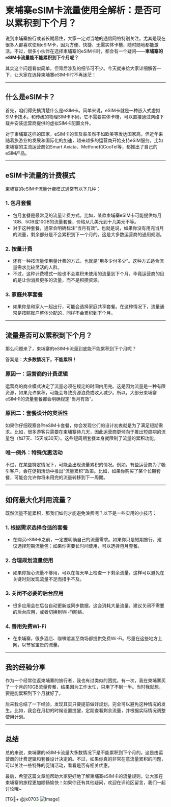 # 柬埔寨eSIM卡流量使用全解析：是否可以累积到下个月？

说到柬埔寨旅行或者长期居住，大家一定对当地的通信网络特别关注。尤其是现在很多人都喜欢使用eSIM卡，因为方便、快捷、无需实体卡槽，随时随地都能激活。不过，很多小伙伴在选择柬埔寨的eSIM卡时，都会有一个疑问——**柬埔寨的eSIM卡流量能不能累积到下个月呢？**

其实这个问题看似简单，但背后涉及的细节可不少。今天就来给大家详细解答一下，让大家在选择柬埔寨eSIM卡时不再迷茫！

---

## 什么是eSIM卡？

首先，咱们得先搞清楚什么是eSIM卡。简单来说，eSIM卡就是一种嵌入式虚拟SIM卡技术。和传统的物理SIM卡不同，它不需要实体卡槽，可以直接通过网络下载并安装运营商提供的虚拟SIM卡配置文件。

对于柬埔寨这样的国家，eSIM卡的普及率虽然不如欧美等发达国家高，但近年来随着旅游业的发展和国际化的加速，越来越多的运营商开始支持eSIM服务。比如柬埔寨的主流运营商如Smart Axiata、Metfone和CooTel等，都推出了自己的eSIM产品。

---

## eSIM卡流量的计费模式

柬埔寨的eSIM卡流量计费模式通常有以下几种：

### 1. **包月套餐**
   - 包月套餐是最常见的流量计费方式。比如，某款柬埔寨eSIM卡可能提供每月1GB、5GB或10GB的流量套餐，价格从几美元到十几美元不等。
   - 对于这种套餐，通常会明确标注“当月有效”。也就是说，如果你没有用完当月的流量，剩余部分是不会累积到下一个月的。这是大多数运营商的通用规则。

### 2. **按量计费**
   - 还有一种按流量使用量计费的方式，也就是“用多少付多少”。这种方式适合流量需求比较灵活的人群。
   - 不过，这种计费模式一般也不会累积未使用的流量到下个月。毕竟运营商的目的是让你消费更多的流量，而不是积攒资源。

### 3. **家庭共享套餐**
   - 如果你是和家人一起出行，可能会选择家庭共享套餐。在这种情况下，流量通常是按照账户整体分配的，同样不会累积到下个月。

---

## 流量是否可以累积到下个月？

那么问题来了，柬埔寨的eSIM卡流量到底能不能累积到下个月呢？

答案是：**大多数情况下，不能累积！**

### 原因一：运营商的计费逻辑
运营商的商业模式决定了流量必须在规定的时间内用完。这是因为流量是一种有限资源，如果允许累积，可能会导致资源浪费或收入减少。所以，大部分柬埔寨eSIM卡的流量套餐都会明确规定“当月有效”。

### 原因二：套餐设计的灵活性
如果你仔细观察各种eSIM卡套餐，你会发现它们的设计初衷就是为了满足短期需求。比如，很多游客只需要在柬埔寨待几天，因此运营商更倾向于推出短周期的流量包（如7天、15天或30天）。这些短周期套餐本身就限制了流量的累积功能。

### 唯一例外：特殊优惠活动
不过，在某些特定情况下，可能会出现流量累积的情况。例如，有些运营商为了吸引客户，会在促销活动中推出“流量累积”政策。比如，如果你购买了某个长期套餐，可能会允许你将未用完的流量转移到下一周期。

---

## 如何最大化利用流量？

既然流量不能累积，那我们如何才能避免浪费呢？以下是一些实用的小技巧：

### 1. **根据需求选择合适的套餐**
   - 在购买eSIM卡之前，一定要明确自己的流量需求。如果你只是短期旅行，建议选择短期流量包；如果你需要长时间使用，可以选择包月套餐。

### 2. **合理规划流量使用**
   - 如果你担心流量不够用，可以在每天早上检查一下剩余流量。这样可以避免在关键时刻发现流量不足而措手不及。

### 3. **关闭不必要的后台应用**
   - 很多应用会在后台自动更新或同步数据，这会消耗大量流量。建议关闭不需要的后台应用，或者切换到Wi-Fi网络。

### 4. **善用免费Wi-Fi**
   - 在柬埔寨，很多酒店、咖啡馆甚至商场都提供免费Wi-Fi。尽量在这些地方上网，以节省宝贵的流量。

---

## 我的经验分享

作为一个经常往返柬埔寨的旅行者，我也有过类似的困扰。有一次，我在柬埔寨买了一个月的10GB流量套餐，结果因为工作太忙，只用了不到一半。当时我就想，要是能累积到下个月就好了。

后来我总结了一下经验，发现其实只要提前做好规划，完全可以避免这种情况的发生。比如，我会在月初的时候设置提醒，定期查看剩余流量，并根据实际情况调整使用计划。

---

## 总结

总的来说，柬埔寨的eSIM卡流量大多数情况下是不能累积到下个月的。这是由运营商的计费逻辑和套餐设计决定的。不过，如果你真的非常在意流量累积的问题，可以关注一些特殊的促销活动，看看是否有相关优惠。

最后，希望这篇文章能帮助大家更好地了解柬埔寨eSIM卡的流量规则，让大家在柬埔寨的旅程更加顺畅愉快！如果你还有其他疑问，欢迎在评论区留言，我们一起讨论哦~

[TG💪+ @jx0703 ![Image](https://github.com/user-attachments/assets/dbca1d08-cadb-493c-b0ec-ad6f7a83f270)]